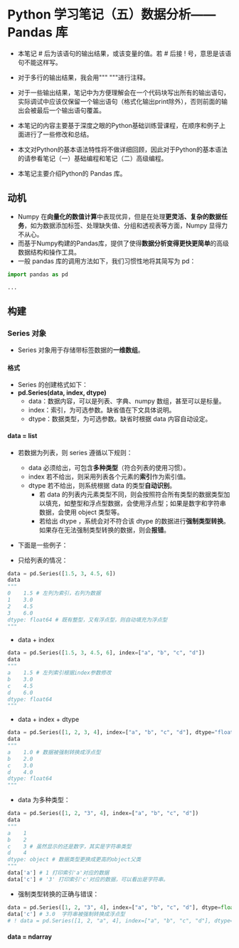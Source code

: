 # Python 学习笔记（五）数据分析—— Pandas 库

* 本笔记 # 后为该语句的输出结果，或该变量的值。若 # 后接 ! 号，意思是该语句不能这样写。
* 对于多行的输出结果，我会用""" """进行注释。
* 对于一些输出结果，笔记中为方便理解会在一个代码块写出所有的输出语句，实际调试中应该仅保留一个输出语句（格式化输出print除外），否则前面的输出会被最后一个输出语句覆盖。



* 本笔记的内容主要基于深度之眼的Python基础训练营课程，在顺序和例子上面进行了一些修改和总结。
* 本文对Python的基本语法特性将不做详细回顾，因此对于Python的基本语法的请参看笔记（一）基础编程和笔记（二）高级编程。
* 本笔记主要介绍Python的 Pandas 库。



## 动机

* Numpy 在**向量化的数值计算**中表现优异，但是在处理**更灵活、复杂的数据任务**，如为数据添加标签、处理缺失值、分组和透视表等方面，Numpy 显得力不从心。
*  而基于Numpy构建的Pandas库，提供了使得**数据分析变得更快更简单**的高级数据结构和操作工具。
*  一般 pandas 库的调用方法如下，我们习惯性地将其简写为 pd：

```python
import pandas as pd

...
```



## 构建

### Series 对象

* Series 对象用于存储带标签数据的**一维数组**。

#### 格式

* Series 的创建格式如下：
* **pd.Series(data, index, dtype)**
  * data：数据内容，可以是列表、字典、numpy 数组，甚至可以是标量。
  * index：索引，为可选参数。缺省值在下文具体说明。
  * dtype：数据类型，为可选参数。缺省时根据 data 内容自动设定。

#### data = list

* 若数据为列表，则 series 遵循以下规则：
  * data 必须给出，可包含**多种类型**（符合列表的使用习惯）。
  * index 若不给出，则采用列表各个元素的**索引**作为索引值。
  * dtype 若不给出，则系统根据 data 的类型**自动识别**。
    * 若 data 的列表内元素类型不同，则会按照符合所有类型的数据类型加以填充，如整型和浮点型数据，会使用浮点型；如果是数字和字符串数据，会使用 object 类型等。
    * 若给出 dtype ，系统会对不符合该 dtype 的数据进行**强制类型转换**。如果存在无法强制类型转换的数据，则会**报错**。

* 下面是一些例子：
* 只给列表的情况：

```python
data = pd.Series([1.5, 3, 4.5, 6])
data
"""
0    1.5 # 左列为索引，右列为数据
1    3.0
2    4.5
3    6.0
dtype: float64 # 既有整型，又有浮点型，则自动填充为浮点型
"""
```

* data + index

```python
data = pd.Series([1.5, 3, 4.5, 6], index=["a", "b", "c", "d"])
data
"""
a    1.5 # 左列索引根据index参数修改
b    3.0
c    4.5
d    6.0
dtype: float64
"""
```

* data + index + dtype

```python
data = pd.Series([1, 2, 3, 4], index=["a", "b", "c", "d"], dtype="float")
data
"""
a    1.0 # 数据被强制转换成浮点型
b    2.0
c    3.0
d    4.0
dtype: float64
"""
```

* data 为多种类型：

```python
data = pd.Series([1, 2, "3", 4], index=["a", "b", "c", "d"])
data
"""
a    1
b    2
c    3 # 虽然显示的还是数字，其实是字符串类型
d    4
dtype: object # 数据类型更换成更高的object父类
"""
data['a'] # 1 打印索引'a'对应的数据
data['c'] # '3' 打印索引'c'对应的数据，可以看出是字符串。
```

* 强制类型转换的正确与错误：

```python
data = pd.Series([1, 2, "3", 4], index=["a", "b", "c", "d"], dtype=float)
data['c'] # 3.0  字符串被强制转换成浮点型
# ! data = pd.Series([1, 2, "a", 4], index=["a", "b", "c", "d"], dtype=float) 无法对'a'转换成浮点型
```

#### data = ndarray